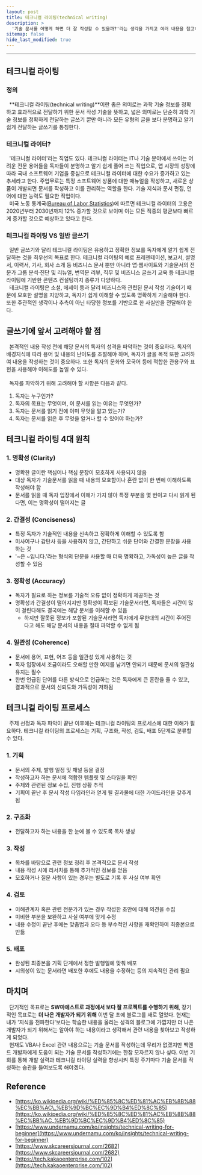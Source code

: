 ```yaml
---
layout: post
title: 테크니컬 라이팅(technical writing)
description: >
  '기술 문서를 어떻게 하면 더 잘 작성할 수 있을까?'라는 생각을 가지고 여러 내용을 참고하여 작성하게 되었습니다.
sitemap: false
hide_last_modified: true
---
```


---

## 테크니컬 라이팅

### 정의

&nbsp; **테크니컬 라이팅(technical writing)**이란 좁은 의미로는 과학 기술 정보를 정확하고 효과적으로 전달하기 위한 문서 작성 기술을 뜻하고, 넓은 의미로는 단순히 과학 기술 정보를 정확하게 전달하는 글쓰기 뿐만 아니라 모든 유형의 글을 보다 분명하고 알기 쉽게 전달하는 글쓰기를 통칭한다.

### 테크니컬 라이터?

&nbsp; '테크니컬 라이터'라는 직업도 있다. 테크니컬 라이터는 IT나 기술 분야에서 쓰이는 어려운 전문 용어들을 독자들이 분명하고 알기 쉽게 풀어 쓰는 직업으로, 앱 시장의 성장에 따라 국내 소프트웨어 기업을 중심으로 테크니컬 라이터에 대한 수요가 증가하고 있는 추세라고 한다. 주업무로는 특정 소프트웨어 상품에 대한 매뉴얼을 작성하고, 새로운 상품이 개발되면 문서를 작성하고 이를 관리하는 역할을 한다. 기술 지식과 문서 편집, 언어에 대한 능력도 필요한 직업이다. <br>
&nbsp; 미국 노동 통계국([Bureau of Labor Statistics](https://www.bls.gov/ooh/media-and-communication/technical-writers.htm?view_full#TB_inline?height=325&width=325&inlineId=qf-wage))에 따르면 테크니컬 라이터의 고용은 2020년부터 2030년까지 12% 증가할 것으로 보이며 이는 모든 직종의 평균보다 빠르게 증가할 것으로 예상하고 있다고 한다.

### 테크니컬 라이팅 VS 일반 글쓰기

&nbsp; 일반 글쓰기와 달리 테크니컬 라이팅은 유용하고 정확한 정보를 독자에게 알기 쉽게 전달하는 것을 최우선의 목표로 한다. 테크니컬 라이팅의 예로 프레젠테이션, 보고서, 설명서, 이력서, 기사, 회사 소개 등 비즈니스 문서 뿐만 아니라 앱·웹사이트와 기술문서의 전문가 그룹 분석·진단 및 리뉴얼, 번역문 리뷰, 직무 및 비즈니스 글쓰기 교육 등 테크니컬 라이팅에 기반한 콘텐츠 컨설팅까지 종류가 다양하다. <br>
&nbsp; 테크니컬 라이팅은 소설, 에세이 등과 달리 비즈니스와 관련된 문서 작성 기술이기 때문에 모호한 설명을 지양하고, 독자가 쉽게 이해할 수 있도록 명확하게 기술해야 한다. 또한 주관적인 생각이나 추측이 아닌 타당한 정보를 기반으로 한 사실만을 전달해야 한다.

## 글쓰기에 앞서 고려해야 할 점

&nbsp; 본격적인 내용 작성 전에 해당 문서의 독자의 성격을 파악하는 것이 중요하다. 독자의 배경지식에 따라 용어 및 내용의 난이도를 조절해야 하며, 독자가 글을 목적 또한 고려하여 내용을 작성하는 것이 중요하다. 또한 독자의 문화와 모국어 등에 적합한 관용구와 표현을 사용해야 이해도를 높일 수 있다. <br>
<br>
&nbsp; 독자를 파악하기 위해 고려해야 할 사항은 다음과 같다.

1. 독자는 누구인가?
2. 독자의 목표는 무엇이며, 이 문서를 읽는 이유는 무엇인가?
3. 독자는 문서를 읽기 전에 이미 무엇을 알고 있는가?
4. 독자는 문서를 읽은 후 무엇을 알거나 할 수 있어야 하는가?

## 테크니컬 라이팅 4대 원칙

### 1. 명확성 (Clarity)

- 명확한 글이란 핵심어나 핵심 문장이 모호하게 사용되지 않음
- 대상 독자가 기술문서를 읽을 때 내용의 모호함이나 혼란 없이 한 번에 이해하도록 작성해야 함
- 문서를 읽을 때 독자 입장에서 이해가 가지 않아 특정 부분을 몇 번이고 다시 읽게 된다면, 이는 명확성이 떨어지는 글

### 2. 간결성 (Conciseness)

- 특정 독자가 기술적인 내용을 신속하고 정확하게 이해할 수 있도록 함
- 미사여구나 감탄사 등을 사용하지 않고, 간단하고 쉬운 단어와 간결한 문장을 사용하는 것
- '~은 ~입니다.'라는 형식의 단문을 사용할 때 더욱 명확하고, 가독성이 높은 글을 작성할 수 있음

### 3. 정확성 (Accuracy)

- 독자가 필요로 하는 정보를 기술적 오류 없이 정확하게 제공하는 것
- 명확성과 간결성이 떨어지지만 정확성이 확보된 기술문서라면, 독자들은 시간이 많이 걸린다해도 결국에는 해당 문서를 이해할 수 있음
  - 하지만 잘못된 정보가 포함된 기술문서라면 독자에게 무한대의 시간이 주어진다고 해도 해당 문서의 내용을 절대 파악할 수 없게 됨

### 4. 일관성 (Coherence)

- 문서에 용어, 표현, 어조 등을 일관성 있게 사용하는 것
- 독자 입장에서 조금이라도 오해할 만한 여지를 남기면 안되기 때문에 문서의 일관성 유지는 필수
- 한번 언급된 단어를 다른 방식으로 언급하는 것은 독자에게 큰 혼란을 줄 수 있고, 결과적으로 문서의 신뢰도와 가독성이 저하됨

## 테크니컬 라이팅 프로세스

&nbsp; 주제 선정과 독자 파악이 끝난 이후에는 테크니컬 라이팅의 프로세스에 대한 이해가 필요하다. 테크니컬 라이팅의 프로세스는 기획, 구조화, 작성, 검토, 배포 5단계로 분류할 수 있다.

### 1. 기획

- 문서의 주제, 발행 일정 및 채널 등을 결정
- 작성하고자 하는 문서에 적합한 템플릿 및 스타일을 확인
- 주제와 관련된 정보 수집, 진행 상황 추적
- 기획이 끝난 후 문서 작성 타임라인과 얻게 될 결과물에 대한 가이드라인을 갖추게 됨

### 2. 구조화

- 전달하고자 하는 내용을 한 눈에 볼 수 있도록 목차 생성

### 3. 작성

- 목차를 바탕으로 관련 정보 정리 후 본격적으로 문서 작성
- 내용 작성 시에 리서치를 통해 추가적인 정보를 얻음
- 모호하거나 질문 사항이 있는 경우는 별도로 기록 후 사실 여부 확인

### 4. 검토

- 이해관계자 혹은 관련 전문가가 있는 경우 작성한 초안에 대해 의견을 수집
- 미비한 부분을 보완하고 사실 여부에 맞게 수정
- 내용 수정이 끝난 후에는 맞춤법과 오타 등 부수적인 사항을 재확인하여 최종본으로 만듦

### 5. 배포

- 완성된 최종본을 기획 단계에서 정한 발행일에 맞춰 배포
- 시의성이 있는 문서라면 배포한 후에도 내용을 수정하는 등의 지속적인 관리 필요

## 마치며

&nbsp; 단기적인 목표로는 **SW마에스트로 과정에서 보다 잘 프로젝트를 수행하기 위해**, 장기적인 목표로는 **더 나은 개발자가 되기 위해** 이번 달 초에 블로그를 새로 열었다. 현재는 내가 '지식을 전파한다'보다는 학습한 내용을 올리는 성격의 블로그에 가깝지만 더 나은 개발자가 되기 위해서는 알아야 하는 내용이라고 생각해서 관련 내용을 찾아보고 작성하게 되었다. <br>
&nbsp; 현재도 VBA나 Excel 관련 내용으로는 기술 문서를 작성하는데 무리가 없겠지만 백엔드 개발자에게 도움이 되는 기술 문서를 작성하기에는 한참 모자르지 않나 싶다. 이번 기회를 통해 개발 실력과 테크니컬 라이팅 실력을 향상시켜 특정 주기마다 기술 문서를 작성하는 습관을 들여보도록 해야겠다.

## Reference

- [https://ko.wikipedia.org/wiki/%ED%85%8C%ED%81%AC%EB%8B%88%EC%BB%AC\_%EB%9D%BC%EC%9D%B4%ED%8C%85](https://ko.wikipedia.org/wiki/%ED%85%8C%ED%81%AC%EB%8B%88%EC%BB%AC_%EB%9D%BC%EC%9D%B4%ED%8C%85)
- [https://www.undernamu.com/ko/insights/technical-writing-for-beginner](https://www.undernamu.com/ko/insights/technical-writing-for-beginner)
- [https://www.skcareersjournal.com/2682](https://www.skcareersjournal.com/2682)
- [https://tech.kakaoenterprise.com/102](https://tech.kakaoenterprise.com/102)
